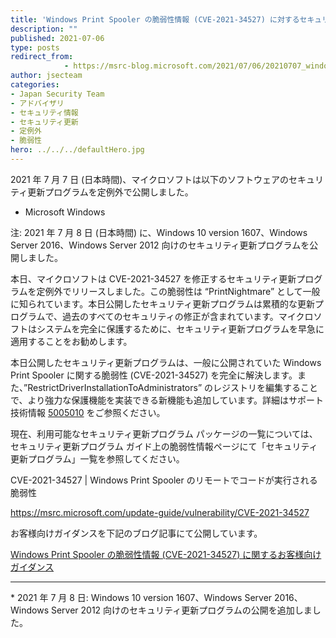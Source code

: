 ```yaml
---
title: 'Windows Print Spooler の脆弱性情報 (CVE-2021-34527) に対するセキュリティ更新プログラムの定例外での公開'
description: ""
published: 2021-07-06
type: posts
redirect_from:
            - https://msrc-blog.microsoft.com/2021/07/06/20210707_windowsprintspooleroob/
author: jsecteam
categories:
- Japan Security Team
- アドバイザリ
- セキュリティ情報
- セキュリティ更新
- 定例外
- 脆弱性
hero: ../../../defaultHero.jpg
---
```

2021 年 7 月 7 日 (日本時間)、マイクロソフトは以下のソフトウェアのセキュリティ更新プログラムを定例外で公開しました。

- Microsoft Windows

注: 2021 年 7 月 8 日 (日本時間) に、Windows 10 version 1607、Windows Server 2016、Windows Server 2012 向けのセキュリティ更新プログラムを公開しました。

本日、マイクロソフトは CVE-2021-34527 を修正するセキュリティ更新プログラムを定例外でリリースしました。この脆弱性は “PrintNightmare” として一般に知られています。本日公開したセキュリティ更新プログラムは累積的な更新プログラムで、過去のすべてのセキュリティの修正が含まれています。マイクロソフトはシステムを完全に保護するために、セキュリティ更新プログラムを早急に適用することをお勧めします。

本日公開したセキュリティ更新プログラムは、一般に公開されていた Windows Print Spooler に関する脆弱性 (CVE-2021-34527) を完全に解決します。また、”RestrictDriverInstallationToAdministrators” のレジストリを編集することで、より強力な保護機能を実装できる新機能も追加しています。詳細はサポート技術情報 [5005010](https://support.microsoft.com/ja-jp/help/5005010) をご参照ください。

現在、利用可能なセキュリティ更新プログラム パッケージの一覧については、セキュリティ更新プログラム ガイド上の脆弱性情報ページにて「セキュリティ更新プログラム」一覧を参照してください。

CVE-2021-34527 | Windows Print Spooler のリモートでコードが実行される脆弱性

<https://msrc.microsoft.com/update-guide/vulnerability/CVE-2021-34527>

お客様向けガイダンスを下記のブログ記事にて公開しています。

[Windows Print Spooler の脆弱性情報 (CVE-2021-34527) に関するお客様向けガイダンス](_wp_link_placeholder)

---

\* 2021 年 7 月 8 日: Windows 10 version 1607、Windows Server 2016、Windows Server 2012 向けのセキュリティ更新プログラムの公開を追加しました。
